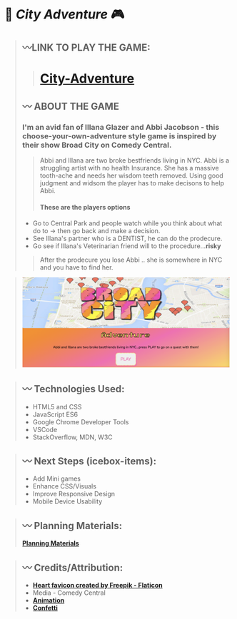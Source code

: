 # :city_sunrise: _City Adventure_  :video_game:

>## :wavy_dash:LINK TO PLAY THE GAME:
>># **[City-Adventure](https://city-adventure.netlify.app/)**
>## :wavy_dash: ABOUT THE GAME
> ### I'm an avid fan of Illana Glazer and Abbi Jacobson - this choose-your-own-adventure style game is inspired by their show Broad City on Comedy Central.
>>Abbi and Illana are two broke bestfriends living in NYC. Abbi is a struggling artist with no health Insurance. She has a massive tooth-ache and needs her wisdom teeth removed. Using good judgment and widsom the player has to make decisons to help Abbi. 
>>#### These are the players options
> - Go to Central Park and people watch while you think about what do to   -> then go back and make a decision.
> - See Illana's partner who is a DENTIST, he can do the prodecure. 
> - Go see if Illana's Veterinarian friend will to the procedure...**risky**
>> After the prodecure you lose Abbi .. she is somewhere in NYC and you have to find her. 

> ![title](./images/CityAdventure.png)

>## :wavy_dash: Technologies Used:
> - HTML5 and CSS
> - JavaScript ES6
> - Google Chrome Developer Tools
> - VSCode
> - StackOverflow, MDN, W3C

>## :wavy_dash: Next Steps (icebox-items):
> - Add Mini games 
> - Enhance CSS/Visuals
> - Improve Responsive Design
> - Mobile Device Usability

>## :wavy_dash: Planning Materials:
>**[Planning Materials](https://trello.com/b/vCgXyf9l/broad-city-choose-your-own-adventure-game)**

>## :wavy_dash: Credits/Attribution:
> - **[Heart favicon created by Freepik - Flaticon]("https://www.flaticon.com/free-icons/heart")**
> - Media - Comedy Central
> - **[Animation](https://animate.style/)**
> - **[Confetti](https://github.com/Agezao/confetti-js)**




